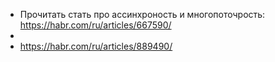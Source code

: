 - Прочитать стать про ассинхроность и многопоточрость: https://habr.com/ru/articles/667590/
- 
- https://habr.com/ru/articles/889490/



